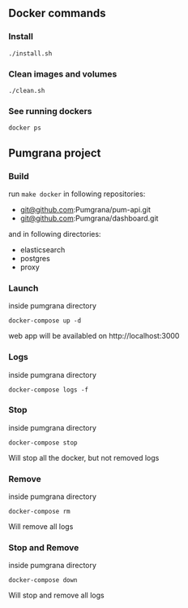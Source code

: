 ## Docker commands

### Install
```
./install.sh
```

### Clean images and volumes
```
./clean.sh
```

### See running dockers
```
docker ps
```

## Pumgrana project

### Build
run `make docker` in following repositories:  
 - git@github.com:Pumgrana/pum-api.git  
 - git@github.com:Pumgrana/dashboard.git  
  
and in following directories:  
 - elasticsearch  
 - postgres  
 - proxy  

### Launch
inside pumgrana directory  
```
docker-compose up -d
```  
web app will be availabled on http://localhost:3000

### Logs
inside pumgrana directory  
```
docker-compose logs -f
```  

### Stop
inside pumgrana directory  
```
docker-compose stop
```  
Will stop all the docker, but not removed logs

### Remove
inside pumgrana directory  
```
docker-compose rm
```  
Will remove all logs

### Stop and Remove
inside pumgrana directory  
```
docker-compose down
```  
Will stop and remove all logs

